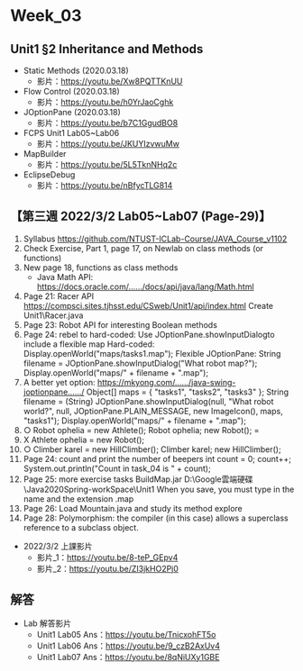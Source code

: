 # Week_03

## Unit1 §2 Inheritance and Methods
   * Static Methods (2020.03.18)
      * 影片：https://youtu.be/Xw8PQTTKnUU
   * Flow Control (2020.03.18)       
      * 影片：https://youtu.be/h0YrJaoCghk
   * JOptionPane (2020.03.18) 
      * 影片：https://youtu.be/b7C1GgudBO8
   * FCPS Unit1 Lab05~Lab06
      * 影片：https://youtu.be/JKUYIzvwuMw
   * MapBuilder
      * 影片：https://youtu.be/5L5TknNHq2c
   * EclipseDebug
      * 影片：https://youtu.be/nBfycTLG814
## 【第三週 2022/3/2 Lab05~Lab07 (Page-29)】
1. Syllabus https://github.com/NTUST-ICLab-Course/JAVA_Course_v1102
2. Check Exercise, Part 1, page 17, on Newlab on class methods (or functions)
3. New page 18, functions as class methods
    * Java Math API: https://docs.oracle.com/....../docs/api/java/lang/Math.html
4. Page 21: Racer API https://compsci.sites.tjhsst.edu/CSweb/Unit1/api/index.html
Create Unit1\Racer.java
5. Page 23: Robot API for interesting Boolean methods
6. Page 24: rebel to hard-coded: Use JOptionPane.showInputDialogto include a flexible map
Hard-coded:
Display.openWorld("maps/tasks1.map");
Flexible JOptionPane:
String filename = JOptionPane.showInputDialog("What robot map?");
Display.openWorld("maps/" + filename + ".map");
7. A better yet option:
https://mkyong.com/....../java-swing-joptionpane....../
Object[] maps = { "tasks1", "tasks2", "tasks3" };
String filename = (String) JOptionPane.showInputDialog(null, "What robot world?", null, JOptionPane.PLAIN_MESSAGE, new ImageIcon(), maps, "tasks1");
Display.openWorld("maps/" + filename + ".map");
8. ○ Robot ophelia = new Athlete();
Robot ophelia;
new Robot();
=
9. X Athlete ophelia = new Robot();
10. ○ Climber karel = new HillClimber();
Climber karel;
new HillClimber();
11. Page 24: count and print the number of beepers
int count = 0;
count++;
System.out.println("Count in task_04 is " + count);
12. Page 25: more exercise tasks
BuildMap.jar D:\Google雲端硬碟\Java2020Spring-workSpace\Unit1
When you save, you must type in the name and the extension .map
13. Page 26: Load Mountain.java and study its method explore
14. Page 28: Polymorphism: the compiler (in this case) allows a superclass reference to a subclass object.
  * 2022/3/2 上課影片
    * 影片_1：https://youtu.be/8-teP_GEpv4
    * 影片_2：https://youtu.be/ZI3jkHO2Pj0

## 解答
  * Lab 解答影片
      * Unit1 Lab05 Ans：https://youtu.be/TnicxohFT5o
      * Unit1 Lab06 Ans：https://youtu.be/9_czB2AxUv4
      * Unit1 Lab07 Ans：https://youtu.be/8qNiUXy1GBE
